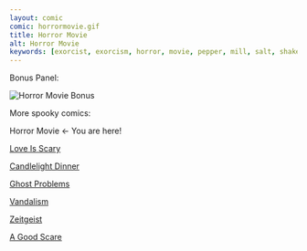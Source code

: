 ```yaml
---
layout: comic
comic: horrormovie.gif
title: Horror Movie
alt: Horror Movie
keywords: [exorcist, exorcism, horror, movie, pepper, mill, salt, shaker, head, spin, possessed, halloween]
---
```




Bonus Panel:

![Horror Movie Bonus](/images/horrormovie_bonus.gif)


More spooky comics:

Horror Movie <- You are here!

[Love Is Scary](https://lolnein.com/2019/10/07/loveisscary/)

[Candlelight Dinner](https://lolnein.com/2019/10/08/candlelightdinner/)

[Ghost Problems](https://lolnein.com/2019/10/14/ghostproblems/)

[Vandalism](https://lolnein.com/2019/10/22/vandalism/)

[Zeitgeist](https://lolnein.com/2019/11/10/zeitgeist/)

[A Good Scare](https://lolnein.com/2020/02/17/agoodscare/)